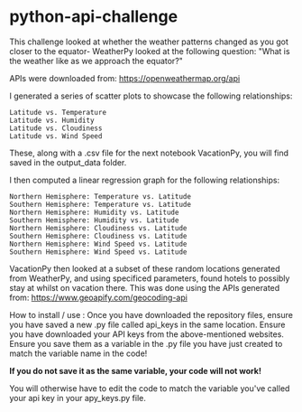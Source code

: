 # python-api-challenge
This challenge looked at whether the weather patterns changed as you got closer to the equator- WeatherPy looked at the following question:
      "What is the weather like as we approach the equator?"
      
 APIs were downloaded from: https://openweathermap.org/api

I generated a series of scatter plots to showcase the following relationships:

    Latitude vs. Temperature
    Latitude vs. Humidity
    Latitude vs. Cloudiness
    Latitude vs. Wind Speed
    
These, along with a .csv file for the next notebook VacationPy, you will find saved in the output_data folder.

I then computed a linear regression graph for the following relationships:
  
    Northern Hemisphere: Temperature vs. Latitude
    Southern Hemisphere: Temperature vs. Latitude
    Northern Hemisphere: Humidity vs. Latitude
    Southern Hemisphere: Humidity vs. Latitude
    Northern Hemisphere: Cloudiness vs. Latitude
    Southern Hemisphere: Cloudiness vs. Latitude
    Northern Hemisphere: Wind Speed vs. Latitude
    Southern Hemisphere: Wind Speed vs. Latitude
    
VacationPy then looked at a subset of these random locations generated from WeatherPy, and using specificed parameters, found hotels to possibly stay at whilst on vacation there.
This was done using the APIs generated from: https://www.geoapify.com/geocoding-api

How to install / use :
Once you have downloaded the repository files, ensure you have saved a new .py file called api_keys in the same location. Ensure you have downloaded your API keys from the above-mentioned websites.
Ensure you save them as a variable in the .py file you have just created to match the variable name in the code!

**If you do not save it as the same variable, your code will not work!**

You will otherwise have to edit the code to match the variable you've called your api key in your apy_keys.py file.
